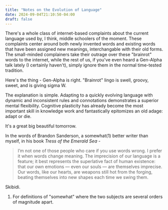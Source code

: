 ```yaml
---
title: "Notes on the Evolution of Language"
date: 2024-09-04T21:10:50-04:00
draft: false
---
```


There's a whole class of internet-based complaints about the current language used by, I think, middle schoolers of the moment. These complaints center around both newly invented words and existing words that have been assigned new meanings, interchangable with their old forms. The small-minded complainers take their outrage over these "brainrot" words to the internet, while the rest of us, if you've even heard a Gen-Alpha talk lately (I certainly haven't), simply ignore them in the normal time-tested tradition.

Here's the thing - Gen-Alpha is right. "Brainrot" lingo is swell, groovy, sweet, and is giving sigma W.

The explanation is simple. Adapting to a quickly evolving language with dynamic and inconsistent rules and connotations demonstrates a superior mental flexibility. Cognitive plasticity has already become the most important skill in knowledge work and fantastically epitomizes an old adage: adapt or die.

It's a great big beautiful tomorrow.

In the words of Brandon Sanderson, a somewhat(1) better writer than myself, in his book _Tress of the Emerald Sea_ -

> I’m not one of those people who care if you use words wrong. I prefer it when words change meaning. The imprecision of our language is a feature; it best represents the superlative fact of human existence: that our own emotions — even our souls — are themselves imprecise. Our words, like our hearts, are weapons still hot from the forging, beating themselves into new shapes each time we swing them.

Skibidi.

1. For definitions of "somewhat" where the two subjects are several orders of magnitude apart.
